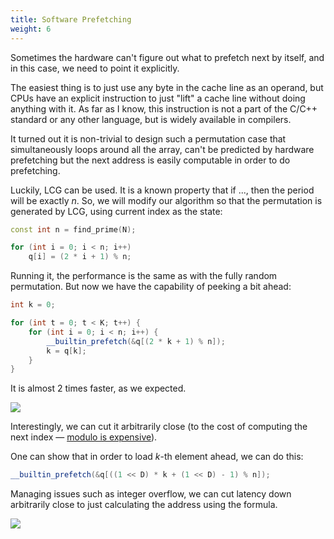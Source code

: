 ```yaml
---
title: Software Prefetching
weight: 6
---
```


Sometimes the hardware can't figure out what to prefetch next by itself, and in this case, we need to point it explicitly.

The easiest thing is to just use any byte in the cache line as an operand, but CPUs have an explicit instruction to just "lift" a cache line without doing anything with it. As far as I know, this instruction is not a part of the C/C++ standard or any other language, but is widely available in compilers.

It turned out it is non-trivial to design such a permutation case that simultaneously loops around all the array, can't be predicted by hardware prefetching but the next address is easily computable in order to do prefetching.

Luckily, LCG can be used. It is a known property that if ..., then the period will be exactly $n$. So, we will modify our algorithm so that the permutation is generated by LCG, using current index as the state:

```cpp
const int n = find_prime(N);

for (int i = 0; i < n; i++)
    q[i] = (2 * i + 1) % n;
```

Running it, the performance is the same as with the fully random permutation. But now we have the capability of peeking a bit ahead:

```cpp
int k = 0;

for (int t = 0; t < K; t++) {
    for (int i = 0; i < n; i++) {
        __builtin_prefetch(&q[(2 * k + 1) % n]);
        k = q[k];
    }
}
```

It is almost 2 times faster, as we expected.

![](../img/sw-prefetch.svg)

Interestingly, we can cut it arbitrarily close (to the cost of computing the next index — [modulo is expensive](../arithmetic/integer)).

One can show that in order to load $k$-th element ahead, we can do this:

```cpp
__builtin_prefetch(&q[((1 << D) * k + (1 << D) - 1) % n]);
```

Managing issues such as integer overflow, we can cut latency down arbitrarily close to just calculating the address using the formula.

![](../img/sw-prefetch-others.svg)

<!--
Instruction Cache. Unrolling loops. Aligning. No-op.
-->